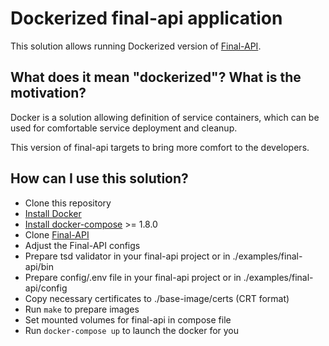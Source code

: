 # Dockerized final-api application

This solution allows running Dockerized version of [Final-API](https://github.com/AVGTechnologies/final-api).

## What does it mean "dockerized"? What is the motivation?
Docker is a solution allowing definition of service containers, which can
be used for comfortable service deployment and cleanup.

This version of final-api targets to bring more comfort to the
developers.

## How can I use this solution?
* Clone this repository
* [Install Docker](https://docs.docker.com/engine/installation/linux/)
* [Install docker-compose](https://docs.docker.com/compose/install/) >= 1.8.0
* Clone [Final-API](https://github.com/AVGTechnologies/final-api)
* Adjust the Final-API configs
* Prepare tsd validator in your final-api project or in ./examples/final-api/bin
* Prepare config/.env file in your final-api project or in ./examples/final-api/config
* Copy necessary certificates to ./base-image/certs (CRT format)
* Run `make` to prepare images
* Set mounted volumes for final-api in compose file
* Run `docker-compose up` to launch the docker for you
